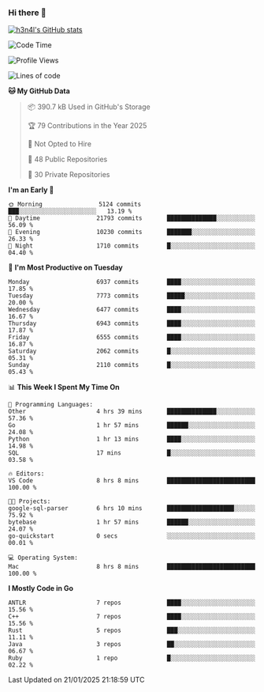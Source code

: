 ### Hi there 👋

[![h3n4l's GitHub stats](https://github-readme-stats.vercel.app/api?username=h3n4l&count_private=true&show_icons=true&theme=radical)](https://github.com/h3n4l/github-readme-stats)

<!--START_SECTION:waka-->
![Code Time](http://img.shields.io/badge/Code%20Time-2%2C054%20hrs-blue)

![Profile Views](http://img.shields.io/badge/Profile%20Views-0-blue)

![Lines of code](https://img.shields.io/badge/From%20Hello%20World%20I%27ve%20Written-15.6%20million%20lines%20of%20code-blue)

**🐱 My GitHub Data** 

> 📦 390.7 kB Used in GitHub's Storage 
 > 
> 🏆 79 Contributions in the Year 2025
 > 
> 🚫 Not Opted to Hire
 > 
> 📜 48 Public Repositories 
 > 
> 🔑 30 Private Repositories 
 > 
**I'm an Early 🐤** 

```text
🌞 Morning                5124 commits        ███░░░░░░░░░░░░░░░░░░░░░░   13.19 % 
🌆 Daytime                21793 commits       ██████████████░░░░░░░░░░░   56.09 % 
🌃 Evening                10230 commits       ███████░░░░░░░░░░░░░░░░░░   26.33 % 
🌙 Night                  1710 commits        █░░░░░░░░░░░░░░░░░░░░░░░░   04.40 % 
```
📅 **I'm Most Productive on Tuesday** 

```text
Monday                   6937 commits        ████░░░░░░░░░░░░░░░░░░░░░   17.85 % 
Tuesday                  7773 commits        █████░░░░░░░░░░░░░░░░░░░░   20.00 % 
Wednesday                6477 commits        ████░░░░░░░░░░░░░░░░░░░░░   16.67 % 
Thursday                 6943 commits        ████░░░░░░░░░░░░░░░░░░░░░   17.87 % 
Friday                   6555 commits        ████░░░░░░░░░░░░░░░░░░░░░   16.87 % 
Saturday                 2062 commits        █░░░░░░░░░░░░░░░░░░░░░░░░   05.31 % 
Sunday                   2110 commits        █░░░░░░░░░░░░░░░░░░░░░░░░   05.43 % 
```


📊 **This Week I Spent My Time On** 

```text
💬 Programming Languages: 
Other                    4 hrs 39 mins       ██████████████░░░░░░░░░░░   57.36 % 
Go                       1 hr 57 mins        ██████░░░░░░░░░░░░░░░░░░░   24.08 % 
Python                   1 hr 13 mins        ████░░░░░░░░░░░░░░░░░░░░░   14.98 % 
SQL                      17 mins             █░░░░░░░░░░░░░░░░░░░░░░░░   03.58 % 

🔥 Editors: 
VS Code                  8 hrs 8 mins        █████████████████████████   100.00 % 

🐱‍💻 Projects: 
google-sql-parser        6 hrs 10 mins       ███████████████████░░░░░░   75.92 % 
bytebase                 1 hr 57 mins        ██████░░░░░░░░░░░░░░░░░░░   24.07 % 
go-quickstart            0 secs              ░░░░░░░░░░░░░░░░░░░░░░░░░   00.01 % 

💻 Operating System: 
Mac                      8 hrs 8 mins        █████████████████████████   100.00 % 
```

**I Mostly Code in Go** 

```text
ANTLR                    7 repos             ████░░░░░░░░░░░░░░░░░░░░░   15.56 % 
C++                      7 repos             ████░░░░░░░░░░░░░░░░░░░░░   15.56 % 
Rust                     5 repos             ███░░░░░░░░░░░░░░░░░░░░░░   11.11 % 
Java                     3 repos             ██░░░░░░░░░░░░░░░░░░░░░░░   06.67 % 
Ruby                     1 repo              █░░░░░░░░░░░░░░░░░░░░░░░░   02.22 % 
```




 Last Updated on 21/01/2025 21:18:59 UTC
<!--END_SECTION:waka-->

